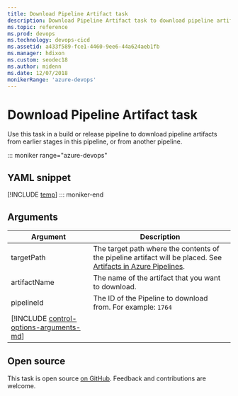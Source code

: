 ```yaml
---
title: Download Pipeline Artifact task
description: Download Pipeline Artifact task to download pipeline artifacts from earlier stages in this pipeline, or from another pipeline
ms.topic: reference
ms.prod: devops
ms.technology: devops-cicd
ms.assetid: a433f589-fce1-4460-9ee6-44a624aeb1fb
ms.manager: hdixon
ms.custom: seodec18
ms.author: midenn
ms.date: 12/07/2018
monikerRange: 'azure-devops'
---
```


# Download Pipeline Artifact task

Use this task in a build or release pipeline to download pipeline artifacts from earlier stages in this pipeline, or from another pipeline.

::: moniker range="azure-devops"
## YAML snippet
[!INCLUDE [temp](../_shared/yaml/DownloadPipelineArtifactV1.md)]
::: moniker-end

## Arguments

| Argument | Description |
| -------- | ----------- |
| targetPath | The target path where the contents of the pipeline artifact will be placed. See [Artifacts in Azure Pipelines](../../artifacts/pipeline-artifacts.md). |
| artifactName | The name of the artifact that you want to download. |
| pipelineId | The ID of the Pipeline to download from. For example: `1764` |
| [!INCLUDE [control-options-arguments-md](../_shared/control-options-arguments-md.md)] | |

## Open source

This task is open source [on GitHub](https://github.com/Microsoft/azure-pipelines-tasks). Feedback and contributions are welcome.
